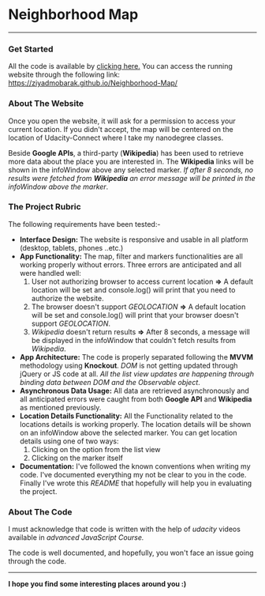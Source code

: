 
# Neighborhood Map
---

### Get Started
All the code is available by [clicking here.](https://github.com/ZiyadMobarak/Neighborhood-Map)
You can access the running website through the following link:
https://ziyadmobarak.github.io/Neighborhood-Map/

### About The Website
Once you open the website, it will ask for a permission to access your current location. If you didn't accept, the map will be centered on the location of Udacity-Connect where I take my nanodegree classes.  

Beside **Google APIs**, a third-party (**Wikipedia**) has been used to retrieve more data about the place you are interested in. The **Wikipedia** links will be shown in the infoWindow above any selected marker. _If after 8 seconds, no results were fetched from **Wikipedia** an error message will be printed in the infoWindow above the marker_.

### The Project Rubric
The following requirements have been tested:-
- **Interface Design:** The website is responsive and usable in all platform (desktop, tablets, phones ..etc.)
- **App Functionality:** The map, filter and markers functionalities are all working properly without errors. Three errors are anticipated and all were handled well:
  1. User not authorizing browser to access current location **=>** A default location will be set and console.log() will print that you need to authorize the website.
  2. The browser doesn't support _GEOLOCATION_ **=>** A default location will be set and console.log() will print that your browser doesn't support _GEOLOCATION_.
  3. _Wikipedia_ doesn't return results **=>** After 8 seconds, a message will be displayed in the infoWindow that couldn't fetch results from _Wikipedia_.
- **App Architecture:** The code is properly separated following the **MVVM** methodology using **Knockout**. _DOM_ is not getting updated through jQuery or JS code at all. _All the list view updates are happening through binding data between DOM and the Observable object_.
- **Asynchronous Data Usage:** All data are retrieved asynchronously and all anticipated errors were caught from both **Google API** and **Wikipedia** as mentioned previously.
- **Location Details Functionality:** All the Functionality related to the locations details is working properly. The location details will be shown on an infoWindow above the selected marker. You can get location details using one of two ways:  
  1. Clicking on the option from the list view
  2. Clicking on the marker itself
- **Documentation:** I've followed the known conventions when writing my code. I've documented everything my not be clear to you in the code. Finally I've wrote this _README_ that hopefully will help you in evaluating the project.

### About The Code
I must acknowledge that code is written with the help of _udacity_ videos available in _advanced JavaScript Course._

The code is well documented, and hopefully, you won't face an issue going through the code.

---
**I hope you find some interesting places around you :)**
